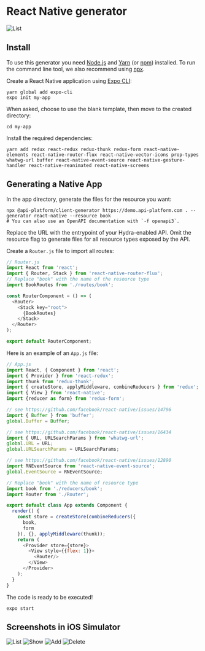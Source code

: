 # React Native generator

![List](images/react-native/client-generator-react-native-list.png)

## Install

To use this generator you need [Node.js](https://nodejs.org/) and [Yarn](https://yarnpkg.com/) (or [npm](https://www.npmjs.com/)) installed.
To run the command line tool, we also recommend using [npx](https://www.npmjs.com/package/npx).

Create a React Native application using [Expo CLI](https://docs.expo.io/workflow/expo-cli/):

```console
yarn global add expo-cli
expo init my-app
```

When asked, choose to use the blank template, then move to the created directory:

```console
cd my-app
```

Install the required dependencies:

```console
yarn add redux react-redux redux-thunk redux-form react-native-elements react-native-router-flux react-native-vector-icons prop-types whatwg-url buffer react-native-event-source react-native-gesture-handler react-native-reanimated react-native-screens
````

## Generating a Native App

In the app directory, generate the files for the resource you want:

```console
npx @api-platform/client-generator https://demo.api-platform.com . --generator react-native --resource book
# You can also use an OpenAPI documentation with `-f openapi3`.
```

Replace the URL with the entrypoint of your Hydra-enabled API.
Omit the resource flag to generate files for all resource types exposed by the API.

Create a `Router.js` file to import all routes:

```javascript
// Router.js
import React from 'react';
import { Router, Stack } from 'react-native-router-flux';
// Replace "book" with the name of the resource type
import BookRoutes from './routes/book';

const RouterComponent = () => (
  <Router>
    <Stack key="root">
      {BookRoutes}
    </Stack>
  </Router>
);

export default RouterComponent;
```

Here is an example of an `App.js` file:

```javascript
// App.js
import React, { Component } from 'react';
import { Provider } from 'react-redux';
import thunk from 'redux-thunk';
import { createStore, applyMiddleware, combineReducers } from 'redux';
import { View } from 'react-native';
import {reducer as form} from 'redux-form';

// see https://github.com/facebook/react-native/issues/14796
import { Buffer } from 'buffer';
global.Buffer = Buffer;

// see https://github.com/facebook/react-native/issues/16434
import { URL, URLSearchParams } from 'whatwg-url';
global.URL = URL;
global.URLSearchParams = URLSearchParams;

// see https://github.com/facebook/react-native/issues/12890
import RNEventSource from 'react-native-event-source';
global.EventSource = RNEventSource;

// Replace "book" with the name of resource type
import book from './reducers/book';
import Router from './Router';

export default class App extends Component {
  render() {
    const store = createStore(combineReducers({
      book,
      form
    }), {}, applyMiddleware(thunk));
    return (
      <Provider store={store}>
        <View style={{flex: 1}}>
          <Router/>
        </View>
      </Provider>
    );
  }
}
```

The code is ready to be executed!

```console
expo start
```

## Screenshots in iOS Simulator

![List](images/react-native/client-generator-react-native-list.png) ![Show](images/react-native/client-generator-react-native-show.png)
![Add](images/react-native/client-generator-react-native-add.png) ![Delete](images/react-native/client-generator-react-native-delete.png)
